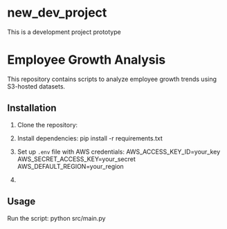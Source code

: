 # new_dev_project
This is a development project prototype 


# Employee Growth Analysis

This repository contains scripts to analyze employee growth trends using S3-hosted datasets.

## Installation
1. Clone the repository:

2. Install dependencies:
pip install -r requirements.txt

3. Set up `.env` file with AWS credentials:
AWS_ACCESS_KEY_ID=your_key
AWS_SECRET_ACCESS_KEY=your_secret
AWS_DEFAULT_REGION=your_region


4.
## Usage
Run the script:
python src/main.py

